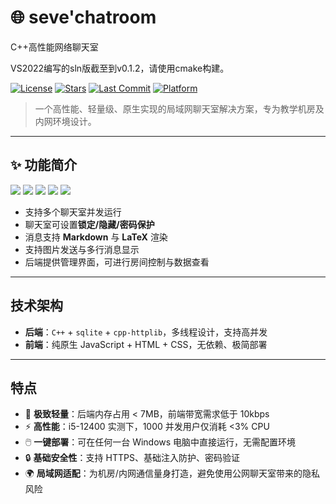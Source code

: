
# 🌐 seve'chatroom
C++高性能网络聊天室

VS2022编写的sln版截至到v0.1.2，请使用cmake构建。

[![License](https://img.shields.io/github/license/Dreamersseve/NeoChatroom?style=flat-square)](https://github.com/Dreamersseve/NeoChatroom/blob/main/LICENSE)
[![Stars](https://img.shields.io/github/stars/Dreamersseve/NeoChatroom?style=flat-square)](https://github.com/Dreamersseve/NeoChatroom/stargazers)
[![Last Commit](https://img.shields.io/github/last-commit/Dreamersseve/NeoChatroom?style=flat-square)](https://github.com/Dreamersseve/NeoChatroom/commits/main)
[![Platform](https://img.shields.io/badge/platform-Windows-blue?style=flat-square)](#)

> 一个高性能、轻量级、原生实现的局域网聊天室解决方案，专为教学机房及内网环境设计。

---

## ✨ 功能简介

![](https://cdn.luogu.com.cn/upload/image_hosting/b65eyz4w.png)
![](https://cdn.luogu.com.cn/upload/image_hosting/6qt8dkg7.png)
![](https://cdn.luogu.com.cn/upload/image_hosting/pc5t3u9r.png)
![](https://cdn.luogu.com.cn/upload/image_hosting/7s4jjvk1.png)
![](https://cdn.luogu.com.cn/upload/image_hosting/xqs01vxa.png)

- 支持多个聊天室并发运行
- 聊天室可设置**锁定/隐藏/密码保护**
- 消息支持 **Markdown** 与 **LaTeX** 渲染
- 支持图片发送与多行消息显示
- 后端提供管理界面，可进行房间控制与数据查看

---

##  技术架构

- **后端**：`C++` + `sqlite` + `cpp-httplib`，多线程设计，支持高并发
- **前端**：纯原生 JavaScript + HTML + CSS，无依赖、极简部署

---

##  特点

- 🚀 **极致轻量**：后端内存占用 < 7MB，前端带宽需求低于 10kbps
- ⚡ **高性能**：i5-12400 实测下，1000 并发用户仅消耗 <3% CPU
- 🖱️ **一键部署**：可在任何一台 Windows 电脑中直接运行，无需配置环境
- 🔒 **基础安全性**：支持 HTTPS、基础注入防护、密码验证
- 🌍 **局域网适配**：为机房/内网通信量身打造，避免使用公网聊天室带来的隐私风险


